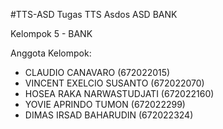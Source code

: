 #TTS-ASD
Tugas TTS Asdos ASD BANK

Kelompok 5 - BANK

Anggota Kelompok:

- CLAUDIO CANAVARO (672022015)
- VINCENT EXELCIO SUSANTO (672022070)
- HOSEA RAKA NARWASTUDJATI (672022160)
- YOVIE APRINDO TUMON (672022299)
- DIMAS IRSAD BAHARUDIN (672022324)
